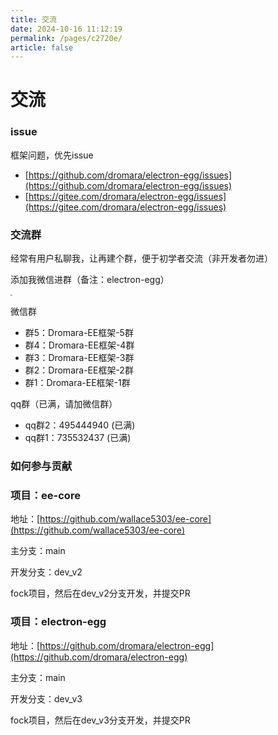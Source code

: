 ```yaml
---
title: 交流
date: 2024-10-16 11:12:19
permalink: /pages/c2720e/
article: false
---
```


# 交流

### issue
框架问题，优先issue
- [https://github.com/dromara/electron-egg/issues](https://github.com/dromara/electron-egg/issues) 
- [https://gitee.com/dromara/electron-egg/issues](https://gitee.com/dromara/electron-egg/issues)

### 交流群
经常有用户私聊我，让再建个群，便于初学者交流（非开发者勿进）

添加我微信进群（备注：electron-egg）

<img style="zoom:20%;" src="https://img01.kaka996.com/ee/wx-1.jpg" >

微信群
- 群5：Dromara-EE框架-5群
- 群4：Dromara-EE框架-4群
- 群3：Dromara-EE框架-3群
- 群2：Dromara-EE框架-2群
- 群1：Dromara-EE框架-1群

qq群（已满，请加微信群）
- qq群2：495444940 (已满)
- qq群1：735532437 (已满)

###  如何参与贡献

###  项目：ee-core 
地址：[https://github.com/wallace5303/ee-core](https://github.com/wallace5303/ee-core)

主分支：main

开发分支：dev_v2

fock项目，然后在dev_v2分支开发，并提交PR

###  项目：electron-egg
地址：[https://github.com/dromara/electron-egg](https://github.com/dromara/electron-egg)

主分支：main

开发分支：dev_v3

fock项目，然后在dev_v3分支开发，并提交PR



